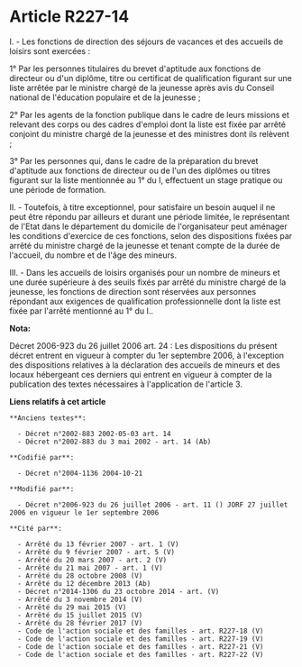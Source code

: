# Article R227-14

I. - Les fonctions de direction des séjours de vacances et des accueils de loisirs sont exercées :

1° Par les personnes titulaires du brevet d'aptitude aux fonctions de directeur ou d'un diplôme, titre ou certificat de
qualification figurant sur une liste arrêtée par le ministre chargé de la jeunesse après avis du Conseil national de
l'éducation populaire et de la jeunesse ;

2° Par les agents de la fonction publique dans le cadre de leurs missions et relevant des corps ou des cadres d'emploi dont
la liste est fixée par arrêté conjoint du ministre chargé de la jeunesse et des ministres dont ils relèvent ;

3° Par les personnes qui, dans le cadre de la préparation du brevet d'aptitude aux fonctions de directeur ou de l'un des
diplômes ou titres figurant sur la liste mentionnée au 1° du I, effectuent un stage pratique ou une période de formation.

II. - Toutefois, à titre exceptionnel, pour satisfaire un besoin auquel il ne peut être répondu par ailleurs et durant une
période limitée, le représentant de l'Etat dans le département du domicile de l'organisateur peut aménager les conditions
d'exercice de ces fonctions, selon des dispositions fixées par arrêté du ministre chargé de la jeunesse et tenant compte de
la durée de l'accueil, du nombre et de l'âge des mineurs.

III. - Dans les accueils de loisirs organisés pour un nombre de mineurs et une durée supérieure à des seuils fixés par arrêté
du ministre chargé de la jeunesse, les fonctions de direction sont réservées aux personnes répondant aux exigences de
qualification professionnelle dont la liste est fixée par l'arrêté mentionné au 1° du I..

**Nota:**

Décret 2006-923 du 26 juillet 2006 art. 24 : Les dispositions du présent décret entrent en vigueur à compter du 1er septembre
2006, à l'exception des dispositions relatives à la déclaration des accueils de mineurs et des locaux hébergeant ces derniers
qui entrent en vigueur à compter de la publication des textes nécessaires à l'application de l'article 3.

**Liens relatifs à cet article**

	**Anciens textes**:

	  - Décret n°2002-883 2002-05-03 art. 14
	  - Décret n°2002-883 du 3 mai 2002 - art. 14 (Ab)

	**Codifié par**:

	  - Décret n°2004-1136 2004-10-21

	**Modifié par**:

	  - Décret n°2006-923 du 26 juillet 2006 - art. 11 () JORF 27 juillet 2006 en vigueur le 1er septembre 2006

	**Cité par**:

	  - Arrêté du 13 février 2007 - art. 1 (V)
	  - Arrêté du 9 février 2007 - art. 5 (V)
	  - Arrêté du 20 mars 2007 - art. 2 (V)
	  - Arrêté du 21 mai 2007 - art. 1 (V)
	  - Arrêté du 28 octobre 2008 (V)
	  - Arrêté du 12 décembre 2013 (Ab)
	  - Décret n°2014-1306 du 23 octobre 2014 - art. (V)
	  - Arrêté du 3 novembre 2014 (V)
	  - Arrêté du 29 mai 2015 (V)
	  - Arrêté du 15 juillet 2015 (V)
	  - Arrêté du 28 février 2017 (V)
	  - Code de l'action sociale et des familles - art. R227-18 (V)
	  - Code de l'action sociale et des familles - art. R227-19 (V)
	  - Code de l'action sociale et des familles - art. R227-21 (V)
	  - Code de l'action sociale et des familles - art. R227-22 (V)
